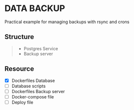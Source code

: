 # DATA BACKUP
Practical example for managing backups with rsync and crons

## Structure
> * Postgres Service
> * Backup server

## Resource
* [x] Dockerfiles Database
* [ ] Database scripts
* [ ] Dockerfiles Backup server
* [ ] Docker-compose file
* [ ] Deploy file